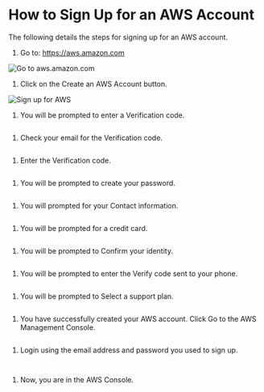 <style>
  .markdown-body img {
    border: 1px solid #dedede;
    padding: 2px;
    width: 600px
  }
</style>
# How to Sign Up for an AWS Account

The following details the steps for signing up for an AWS account.

1. Go to: https://aws.amazon.com
<img src="/docs/how-to-sign-up-for-an-aws-account/imgs/aws-1.png" alt="Go to aws.amazon.com">

1. Click on the Create an AWS Account button.
<img src="/docs/how-to-sign-up-for-an-aws-account/imgs/aws-2.png" alt="Sign up for AWS">

1. You will be prompted to enter a Verification code.
<img src="/docs/how-to-sign-up-for-an-aws-account/imgs/aws-3.png" alt="">

1. Check your email for the Verification code.
<img src="/docs/how-to-sign-up-for-an-aws-account/imgs/aws-4.png" alt="">

1. Enter the Verification code.
<img src="/docs/how-to-sign-up-for-an-aws-account/imgs/aws-3.png" alt="">

1. You will be prompted to create your password.
<img src="/docs/how-to-sign-up-for-an-aws-account/imgs/aws-5.png" alt="">

1. You will prompted for your Contact information.
<img src="/docs/how-to-sign-up-for-an-aws-account/imgs/aws-6.png" alt="">

1. You will be prompted for a credit card.
<img src="/docs/how-to-sign-up-for-an-aws-account/imgs/aws-7.png" alt="">

1. You will be prompted to Confirm your identity.
<img src="/docs/how-to-sign-up-for-an-aws-account/imgs/aws-8.png" alt="">

1. You will be prompted to enter the Verify code sent to your phone.
<img src="/docs/how-to-sign-up-for-an-aws-account/imgs/aws-9.png" alt="">

1. You will be prompted to Select a support plan.
<img src="/docs/how-to-sign-up-for-an-aws-account/imgs/aws-10.png" alt="">

1. You have successfully created your AWS account. Click Go to the AWS Management Console.
<img src="/docs/how-to-sign-up-for-an-aws-account/imgs/aws-11.png" alt="">

1. Login using the email address and password you used to sign up.
<p><img src="/docs/how-to-sign-up-for-an-aws-account/imgs/aws-12.png" alt=""></p>
<p><img src="/docs/how-to-sign-up-for-an-aws-account/imgs/aws-13.png" alt=""></p>

1. Now, you are in the AWS Console.
<img src="/docs/how-to-sign-up-for-an-aws-account/imgs/aws-14.png" alt="">
